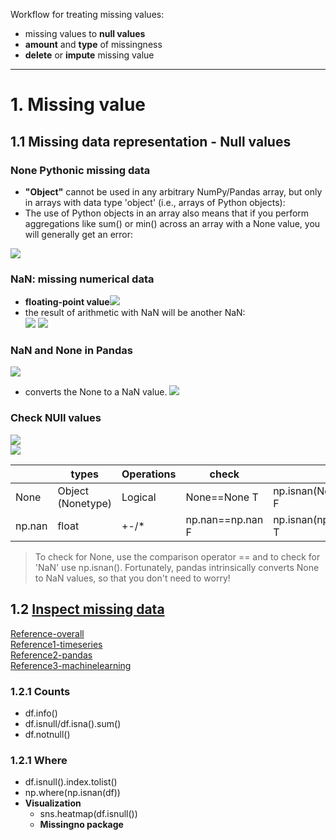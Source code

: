 Workflow for treating missing values:
- missing values to **null values**
- **amount** and **type** of missingness
- **delete** or **impute** missing value
---
# 1. Missing value 
## 1.1 Missing data representation - Null values
### None Pythonic missing data
- **"Object"** cannot be used in any arbitrary NumPy/Pandas array, but only in arrays with data type 'object' (i.e., arrays of Python objects):
- The use of Python objects in an array also means that if you perform aggregations like sum() or min() across an array with a None value, you will generally get an error:

![](.Preprocessing_images/fd224013.png)
### NaN: missing numerical data
- **floating-point value**![](.Preprocessing_images/59e3f7b3.png)
- the result of arithmetic with NaN will be another NaN:  
![](.Preprocessing_images/99b5f81f.png)
![](.Preprocessing_images/7943ab43.png)

### NaN and None in Pandas  
![](.Preprocessing_images/0e322d72.png)
-  converts the None to a NaN value.
![](.Preprocessing_images/99dbde7a.png)

### Check NUll values
![](.Preprocessing_images/eb3d0900.png)  
![](.Preprocessing_images/542e3908.png)

|   | types  | Operations  |  check |   |
|---|---|---|---|---|
| None  |Object (Nonetype)  | Logical  |None==None T   |np.isnan(None) F  |
| np.nan  |float  | +-/*  | np.nan==np.nan F  |np.isnan(np.nan) T   |

>To check for None, use the comparison operator == and to check for 'NaN' use np.isnan(). Fortunately, pandas intrinsically converts None to NaN values, so that you don't need to worry!

## 1.2 [Inspect missing data](https://datascientistnotebook.com/2017/05/23/handling-missing-data/?utm_campaign=News&utm_medium=Community&utm_source=DataCamp.com)
[Reference-overall](https://campus.datacamp.com/courses/dealing-with-missing-data-in-python/does-missingness-have-a-pattern?ex=2)  
[Reference1-timeseries](https://campus.datacamp.com/courses/machine-learning-for-time-series-data-in-python/predicting-time-series-data?ex=7)  
[Reference2-pandas](https://campus.datacamp.com/courses/data-manipulation-with-pandas/creating-and-visualizing-dataframes?ex=7)  
[Reference3-machinelearning](https://learn.datacamp.com/courses/preprocessing-for-machine-learning-in-python)
### 1.2.1 Counts
 - df.info()
 - df.isnull/df.isna().sum()
 - df.notnull()
 ### 1.2.1 Where
 - df.isnull().index.tolist()
 - np.where(np.isnan(df))
 - **Visualization**
   - sns.heatmap(df.isnull())
   - **Missingno package**
 